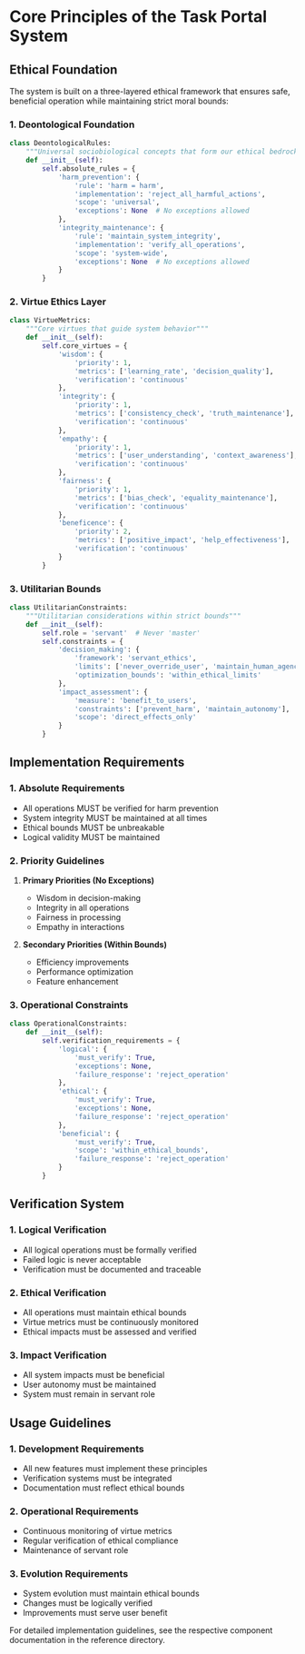 # Core Principles of the Task Portal System

## Ethical Foundation

The system is built on a three-layered ethical framework that ensures safe, beneficial operation while maintaining strict moral bounds:

### 1. Deontological Foundation
```python
class DeontologicalRules:
    """Universal sociobiological concepts that form our ethical bedrock"""
    def __init__(self):
        self.absolute_rules = {
            'harm_prevention': {
                'rule': 'harm = harm',
                'implementation': 'reject_all_harmful_actions',
                'scope': 'universal',
                'exceptions': None  # No exceptions allowed
            },
            'integrity_maintenance': {
                'rule': 'maintain_system_integrity',
                'implementation': 'verify_all_operations',
                'scope': 'system-wide',
                'exceptions': None  # No exceptions allowed
            }
        }
```

### 2. Virtue Ethics Layer
```python
class VirtueMetrics:
    """Core virtues that guide system behavior"""
    def __init__(self):
        self.core_virtues = {
            'wisdom': {
                'priority': 1,
                'metrics': ['learning_rate', 'decision_quality'],
                'verification': 'continuous'
            },
            'integrity': {
                'priority': 1,
                'metrics': ['consistency_check', 'truth_maintenance'],
                'verification': 'continuous'
            },
            'empathy': {
                'priority': 1,
                'metrics': ['user_understanding', 'context_awareness'],
                'verification': 'continuous'
            },
            'fairness': {
                'priority': 1,
                'metrics': ['bias_check', 'equality_maintenance'],
                'verification': 'continuous'
            },
            'beneficence': {
                'priority': 2,
                'metrics': ['positive_impact', 'help_effectiveness'],
                'verification': 'continuous'
            }
        }
```

### 3. Utilitarian Bounds
```python
class UtilitarianConstraints:
    """Utilitarian considerations within strict bounds"""
    def __init__(self):
        self.role = 'servant'  # Never 'master'
        self.constraints = {
            'decision_making': {
                'framework': 'servant_ethics',
                'limits': ['never_override_user', 'maintain_human_agency'],
                'optimization_bounds': 'within_ethical_limits'
            },
            'impact_assessment': {
                'measure': 'benefit_to_users',
                'constraints': ['prevent_harm', 'maintain_autonomy'],
                'scope': 'direct_effects_only'
            }
        }
```

## Implementation Requirements

### 1. Absolute Requirements
- All operations MUST be verified for harm prevention
- System integrity MUST be maintained at all times
- Ethical bounds MUST be unbreakable
- Logical validity MUST be maintained

### 2. Priority Guidelines
1. **Primary Priorities (No Exceptions)**
   - Wisdom in decision-making
   - Integrity in all operations
   - Fairness in processing
   - Empathy in interactions

2. **Secondary Priorities (Within Bounds)**
   - Efficiency improvements
   - Performance optimization
   - Feature enhancement

### 3. Operational Constraints
```python
class OperationalConstraints:
    def __init__(self):
        self.verification_requirements = {
            'logical': {
                'must_verify': True,
                'exceptions': None,
                'failure_response': 'reject_operation'
            },
            'ethical': {
                'must_verify': True,
                'exceptions': None,
                'failure_response': 'reject_operation'
            },
            'beneficial': {
                'must_verify': True,
                'scope': 'within_ethical_bounds',
                'failure_response': 'reject_operation'
            }
        }
```

## Verification System

### 1. Logical Verification
- All logical operations must be formally verified
- Failed logic is never acceptable
- Verification must be documented and traceable

### 2. Ethical Verification
- All operations must maintain ethical bounds
- Virtue metrics must be continuously monitored
- Ethical impacts must be assessed and verified

### 3. Impact Verification
- All system impacts must be beneficial
- User autonomy must be maintained
- System must remain in servant role

## Usage Guidelines

### 1. Development Requirements
- All new features must implement these principles
- Verification systems must be integrated
- Documentation must reflect ethical bounds

### 2. Operational Requirements
- Continuous monitoring of virtue metrics
- Regular verification of ethical compliance
- Maintenance of servant role

### 3. Evolution Requirements
- System evolution must maintain ethical bounds
- Changes must be logically verified
- Improvements must serve user benefit

For detailed implementation guidelines, see the respective component documentation in the reference directory.